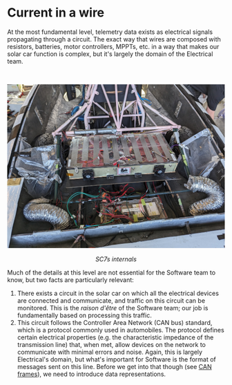 # Current in a wire

At the most fundamental level, telemetry data exists as electrical signals propagating
through a circuit. The exact way that wires are composed with resistors, batteries,
motor controllers, MPPTs, etc. in a way that makes our solar car function is complex,
but it's largely the domain of the Electrical team.

<br />

![SC7s internals](../../images/car-internals.jpg)
<div style="text-align: center"><i>SC7s internals</i></div>

Much of the details at this level are not essential for the Software team to know,
but two facts are particularly relevant:

1. There exists a circuit in the solar car on which all the electrical devices are
connected and communicate, and traffic on this circuit can be monitored. This is
the *raison d'être* of the Software team; our job is fundamentally based on
processing this traffic.
2. This circuit follows the Controller Area Network (CAN bus) standard, which is
a protocol commonly used in automobiles. The protocol defines certain electrical
properties (e.g. the characteristic impedance of the transmission line) that,
when met, allow devices on the network to communicate with minimal errors and
noise. Again, this is largely Electrical's domain, but what's important for
Software is the format of messages sent on this line. Before we get into that
though (see [CAN frames](../step-1/can-frames.md)), we need to introduce data
representations.

